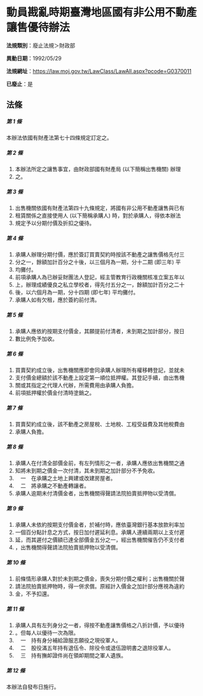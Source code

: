 # 動員戡亂時期臺灣地區國有非公用不動產讓售優待辦法

**法規類別**：廢止法規＞財政部

**異動日期**：1992/05/29  

**法規網址**：https://law.moj.gov.tw/LawClass/LawAll.aspx?pcode=G0370011

**已廢止**：是



## 法條
##### 第 1 條
本辦法依國有財產法第七十四條規定訂定之。

##### 第 2 條
1. 本辦法所定之讓售事宜，由財政部國有財產局 (以下簡稱出售機關) 辦理
1. 之。

##### 第 3 條
1. 出售機關依國有財產法第四十九條規定，將國有非公用不動產讓售與已有
1. 租賃關係之直接使用人 (以下簡稱承購人) 時，對於承購人，得依本辦法
1. 規定予以分期付價及折扣之優待。

##### 第 4 條
1. 承購人辦理分期付價，應於簽訂買賣契約時按該不動產之讓售價格先付三
1. 分之一，餘額加計百分之十後，以三個月為一期，分十二期 (即三年) 平
1. 均攤付。
1. 前項承購人為已辦妥財團法人登記，經主管教育行政機關核准立案五年以
1. 上，辦理成績優良之私立學校者，得先付五分之一，餘額加計百分之二十
1. 後，以六個月為一期，分十四期 (即七年) 平均攤付。
1. 承購人如有欠租，應於簽約前付清。

##### 第 5 條
1. 承購人應依約按期支付價金，其願提前付清者，未到期之加計部分，按日
1. 數比例免予加收。

##### 第 6 條
1. 買賣契約成立後，出售機關應即會同承購人辦理所有權移轉登記，並就未
1. 支付價金總額於該不動產上設定第一順位抵押權。其登記手續，由出售機
1. 關或其指定之代理人代辦，所需費用由承購人負擔。
1. 前項抵押權於價金付清時塗銷之。

##### 第 7 條
1. 買賣契約成立後，該不動產之房屋稅、土地稅、工程受益費及其他稅費由
1. 承購人負擔。

##### 第 8 條
1. 承購人在付清全部價金前，有左列情形之一者，承購人應依出售機關之通
1. 知將未到期之價金一次付清，其未到期之加計部分不予免收。
1. 　一　在承購之土地上興建或改建房屋者。
1. 　二　將承購之不動產轉讓者。
1. 承購人逾期未付清價金者，出售機關得聲請法院拍賣抵押物以受清償。

##### 第 9 條
1. 承購人未依約按期支付價金者，於補付時，應依臺灣銀行基本放款利率加
1. 一個百分點計息之方式，按日加付遲延利息。承購人連續兩期以上支付遲
1. 延，而其遲付之價額已達全部價金五分之一，經出售機關催告仍不支付者
1. ，出售機關得聲請法院拍賣抵押物以受清償。

##### 第 10 條
1. 前條情形承購人對於未到期之價金，喪失分期付價之權利；出售機關於聲
1. 請法院拍賣抵押物時，得一併求償。原經計入價金之加計部分應視為違約
1. 金，不予扣還。

##### 第 11 條
1. 承購人具有左列身分之一者，得按不動產讓售價格之八折計價，予以優待
1. 。但每人以優待一次為限。
1. 　一　持有身分補給證服志願役之現役軍人。
1. 　二　股役滿五年持有退伍令、除役令或退伍證明書之退除役軍人。
1. 　三　持有撫卹證件尚在領卹期間之軍人遺族。

##### 第 12 條
本辦法自發布日施行。


